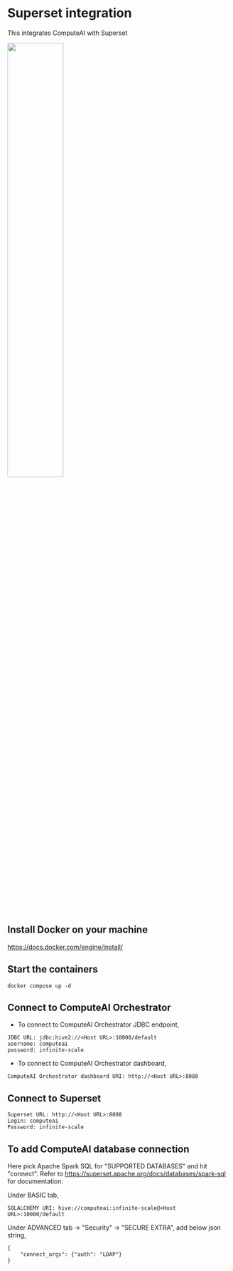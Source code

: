 # Superset integration

This integrates ComputeAI with Superset

<div align="left">
      <a href="https://www.youtube.com/watch?v=zOkAZZwikTY">
         <img src="https://img.youtube.com/vi/zOkAZZwikTY/0.jpg" style="width:50%;">
      </a>
</div>

## Install Docker on your machine

https://docs.docker.com/engine/install/

## Start the containers

```{bash}
docker compose up -d
```

## Connect to ComputeAI Orchestrator

- To connect to ComputeAI Orchestrator JDBC endpoint,

```{bash}
JDBC URL: jdbc:hive2://<Host URL>:10000/default
username: computeai
password: infinite-scale
```

- To connect to ComputeAI Orchestrator dashboard,

```{bash}
ComputeAI Orchestrator dashboard URI: http://<Host URL>:8080
```

## Connect to Superset

```
Superset URL: http://<Host URL>:8088
Login: computeai
Password: infinite-scale
```

## To add ComputeAI database connection

Here pick Apache Spark SQL for "SUPPORTED DATABASES" and hit "connect". Refer to https://superset.apache.org/docs/databases/spark-sql for documentation.

Under BASIC tab,

```
SQLALCHEMY URI: hive://computeai:infinite-scale@<Host URL>:10000/default
```

Under ADVANCED tab -> "Security" -> "SECURE EXTRA", add below json string,
```
{
    "connect_args": {"auth": "LDAP"}
}
```
